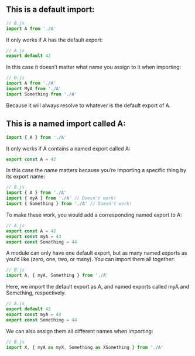 ## This is a default import:
```js
// B.js
import A from './A'
```

It only works if A has the default export:
```js
// A.js
export default 42
```

In this case it doesn’t matter what name you assign to it when importing:
```js
// B.js
import A from './A'
import MyA from './A'
import Something from './A'
```
Because it will always resolve to whatever is the default export of A.

## This is a named import called A:

```js
import { A } from './A'
```
It only works if A contains a named export called A:

```js
export const A = 42
```
In this case the name matters because you’re importing a specific thing by its export name:

```js
// B.js
import { A } from './A'
import { myA } from './A' // Doesn't work!
import { Something } from './A' // Doesn't work!
```
To make these work, you would add a corresponding named export to A:

```js
// A.js
export const A = 42
export const myA = 43
export const Something = 44
```
A module can only have one default export, but as many named exports as you'd like (zero, one, two, or many). You can import them all together:

```js
// B.js
import A, { myA, Something } from './A'
```
Here, we import the default export as A, and named exports called myA and Something, respectively.

```js
// A.js
export default 42
export const myA = 43
export const Something = 44
```
We can also assign them all different names when importing:

```js
// B.js
import X, { myA as myX, Something as XSomething } from './A'
```